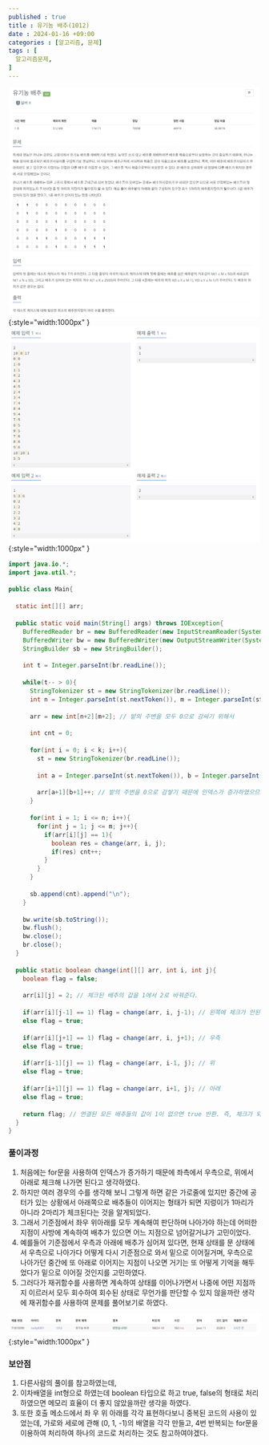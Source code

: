 ```yaml
---
published : true
title : 유기농 배추(1012)
date : 2024-01-16 +09:00
categories : [알고리즘, 문제]
tags : [
  알고리즘문제,
]
---
```

<!-- ![](/assets/img/Spring/aaaa.png){:style="border:1px solid #eaeaea; border-radius: 7px; padding: 0px;" } -->
<!-- ![](/assets/img/alg/4-1.png){:style="width:1000px" } -->

![](/assets/img/alg/5-29.png){:style="width:1000px" }
![](/assets/img/alg/5-30.png){:style="width:1000px" }

```java
import java.io.*;
import java.util.*;

public class Main{
    
  static int[][] arr;
  
  public static void main(String[] args) throws IOException{
    BufferedReader br = new BufferedReader(new InputStreamReader(System.in));
    BufferedWriter bw = new BufferedWriter(new OutputStreamWriter(System.out));
    StringBuilder sb = new StringBuilder();
    
    int t = Integer.parseInt(br.readLine());
    
    while(t-- > 0){
      StringTokenizer st = new StringTokenizer(br.readLine());
      int n = Integer.parseInt(st.nextToken()), m = Integer.parseInt(st.nextToken()), k = Integer.parseInt(st.nextToken());
      
      arr = new int[n+2][m+2]; // 밭의 주변을 모두 0으로 감싸기 위해서
      
      int cnt = 0;
      
      for(int i = 0; i < k; i++){
        st = new StringTokenizer(br.readLine());
        
        int a = Integer.parseInt(st.nextToken()), b = Integer.parseInt(st.nextToken());
        
        arr[a+1][b+1]++; // 밭의 주변을 0으로 감쌓기 때문에 인덱스가 증가하였으므로 입력값에 +1을 해준다
      }
      
      for(int i = 1; i <= n; i++){
        for(int j = 1; j <= m; j++){
          if(arr[i][j] == 1){
            boolean res = change(arr, i, j);
            if(res) cnt++;
          }
        }
      }
      
      sb.append(cnt).append("\n");
    }
    
    bw.write(sb.toString());
    bw.flush();
    bw.close();
    br.close();
  }
  
  public static boolean change(int[][] arr, int i, int j){
    boolean flag = false;
    
    arr[i][j] = 2; // 체크된 배추의 값을 1에서 2로 바꿔준다.
    
    if(arr[i][j-1] == 1) flag = change(arr, i, j-1); // 왼쪽에 체크가 안된 배추가 있으면 다시 함수 호출
    else flag = true;
    
    if(arr[i][j+1] == 1) flag = change(arr, i, j+1); // 우측
    else flag = true;
    
    if(arr[i-1][j] == 1) flag = change(arr, i-1, j); // 위
    else flag = true;
    
    if(arr[i+1][j] == 1) flag = change(arr, i+1, j); // 아래
    else flag = true;
    
    return flag; // 연결된 모든 배추들의 값이 1이 없으면 true 반환. 즉, 체크가 되서 2가 됬거나 아니면 공터이거나
  }
}
```

### 풀이과정
1. 처음에는 for문을 사용하여 인덱스가 증가하기 때문에 좌측에서 우측으로, 위에서 아래로 체크해 나가면 된다고 생각하였다.
2. 하지만 여러 경우의 수를 생각해 보니 그렇게 하면 같은 가로줄에 있지만 중간에 공터가 있는 상황에서 아래쪽으로 배추들이 이어지는 형태가 되면 지렁이가 1마리가 아니라 2마리가 체크된다는 것을 알게되었다.
3. 그래서 기준점에서 좌우 위아래를 모두 계속해여 판단하며 나아가야 하는데 어떠한 지점이 사방에 계속하여 배추가 있으면 어느 지점으로 넘어갈거냐가 고민이었다.
4. 예를들어 기준점에서 우측과 아래에 배추가 심어져 있다면, 현재 상태를 문 상태에서 우측으로 나아가다 어떻게 다시 기준점으로 와서 밑으로 이어질거며, 우측으로 나아가던 중간에 또 아래로 이어지는 지점이 나오면 거기는 또 어떻게 기억을 해두었다가 밑으로 이어질 것인지를 고민하였다.
5. 그러다가 재귀함수를 사용하면 계속하여 상태를 이어나가면서 나중에 어떤 지점까지 이르러서 모두 회수하여 회수된 상태로 무언가를 판단할 수 있지 않을까란 생각에 재귀함수를 사용하여 문제를 풀어보기로 하였다.

![](/assets/img/alg/5-31.png){:style="width:1000px" }

### 보안점
1. 다른사람의 풀이를 참고하였는데, 
2. 이차배열을 int형으로 하였는데 boolean 타입으로 하고 true, false의 형태로 처리 하였으면 메모리 효율이 더 좋지 않았을까란 생각을 하였다.
3. 또한 호출 메소드에서 좌 우 위 아래를 각각 표현하다보니 중복된 코드의 사용이 있었는데, 가로와 세로에 관해 (0, 1, -1)의 배열을 각각 만들고, 4번 반복되는 for문을 이용하여 처리하여 하나의 코드로 처리하는 것도 참고하여야겠다.
